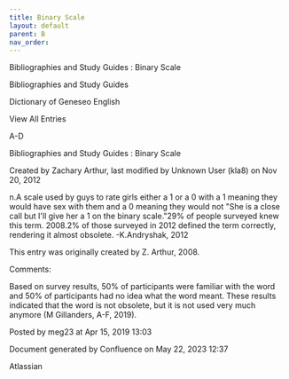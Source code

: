 ```yaml
---
title: Binary Scale
layout: default
parent: B
nav_order:
---
```


Bibliographies and Study Guides : Binary Scale

Bibliographies and Study Guides

Dictionary of Geneseo English

View All Entries

A-D

Bibliographies and Study Guides : Binary Scale

Created by  Zachary Arthur, last modified by  Unknown User (kla8) on Nov 20, 2012

n.A scale used by guys to rate girls either a 1 or a 0 with a 1 meaning they would have sex with them and a 0 meaning they would not &quot;She is a close call but I'll give her a 1 on the binary scale.&quot;29% of people surveyed knew this term. 2008.2% of those surveyed in 2012 defined the term correctly, rendering it almost obsolete. -K.Andryshak, 2012

This entry was originally created by Z. Arthur, 2008.

Comments:

Based on survey results, 50% of participants were familiar with the word and 50% of participants had no idea what the word meant. These results indicated that the word is not obsolete, but it is not used very much anymore (M Gillanders, A-F, 2019).

Posted by meg23 at Apr 15, 2019 13:03

Document generated by Confluence on May 22, 2023 12:37

Atlassian

